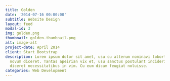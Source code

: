 ```yaml
---
title: Golden
date: '2014-07-16 00:00:00'
subtitle: Website Design
layout: feed
modal-id: 3
img: golden.png
thumbnail: golden-thumbnail.png
alt: image-alt
project-date: April 2014
client: Start Bootstrap
description: Lorem ipsum dolor sit amet, usu cu alterum nominavi lobortis. At duo
  novum diceret. Tantas apeirian vix et, usu sanctus postulant inciderint ut, populo
  diceret necessitatibus in vim. Cu eum dicam feugiat noluisse.
categories: Web Development
---
```

